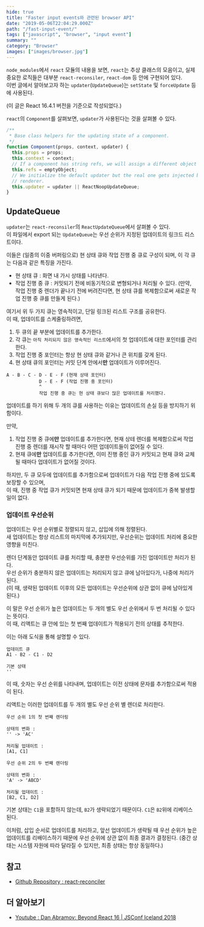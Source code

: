 ```yaml
---
hide: true
title: "Faster input events와 관련된 browser API"
date: "2019-05-06T22:04:29.000Z"
path: "/fast-input-event/"
tags: ["javascript", "browser", "input event"]
summary: ""
category: "Browser"
images: ["images/browser.jpg"]
---
```


`node_modules`에서 `react` 모듈의 내용을 보면, `react`는 추상 클래스의 모음이고, 실제 중요한 로직들은 대부분 `react-reconsiler`, `react-dom` 등 안에 구현되어 있다.<br />
이번 글에서 알아보고자 하는 `updater`(`UpdateQueue`)는 `setState` 및 `forceUpdate` 등에 사용된다.

(이 글은 React 16.4.1 버전을 기준으로 작성되었다.)

`react`의 `Component`를 살펴보면, `updater`가 사용된다는 것을 살펴볼 수 있다.

```js
/**
 * Base class helpers for the updating state of a component.
 */
function Component(props, context, updater) {
  this.props = props;
  this.context = context;
  // If a component has string refs, we will assign a different object later.
  this.refs = emptyObject;
  // We initialize the default updater but the real one gets injected by the
  // renderer.
  this.updater = updater || ReactNoopUpdateQueue;
}
```

## UpdateQueue
`updater`는 `react-reconsiler`의 `ReactUpdateQueue`에서 살펴볼 수 있다.<br />
이 파일에서 export 되는 `UpdateQueue`는 우선 순위가 지정된 업데이트의 링크드 리스트이다.

이들은 (일종의 이중 버퍼링으로) 현 상태 큐와 작업 진행 중 큐로 구성이 되며, 이 각 큐는 다음과 같은 특징을 가진다.

- 현 상태 큐 : 화면 내 가시 상태를 나타낸다.
- 작업 진행 중 큐 : 커밋되기 전에 비동기적으로 변형되거나 처리될 수 있다. (만약, 작업 진행 중 렌더가 끝나기 전에 버려진다면, 현 상태 큐를 복제함으로써 새로운 작업 진행 중 큐를 만들게 된다.)

여기서 위 두 가지 큐는 영속적이고, 단일 링크된 리스트 구조를 공유한다.<br />
이 때, 업데이트를 스케줄링하려면,

1. 두 큐의 끝 부분에 업데이트를 추가한다.
2. 각 큐는 `아직 처리되지 않은 영속적인 리스트`에서의 첫 업데이트에 대한 포인터를 관리한다.
3. 작업 진행 중 포인터는 항상 현 상태 큐와 같거나 큰 위치를 갖게 된다.
4. 현 상태 큐의 포인터는 커밋 단계 안에서**만** 업데이트가 이루어진다.

```
A - B - C - D - E - F (현재 상태 포인터)
            D - E - F (작업 진행 중 포인터)
            ^
            작업 진행 중 큐는 현 상태 큐보다 많은 업데이트를 처리했다.
```

업데이트를 하기 위해 두 개의 큐를 사용하는 이유는 업데이트의 손실 등을 방지하기 위함이다.<br />

만약,

1. 작업 진행 중 큐에**만** 업데이트를 추가한다면, 현재 상테 렌더를 복제함으로써 작업 진행 중 렌더를 재시작 할 때마다 어떤 업데이트들이 없어질 수 있다.
2. 현재 큐에**만** 업데이트를 추가한다면, 이미 진행 중인 큐가 커밋되고 현재 큐와 교체될 때마다 업데이트가 없어질 것이다.

하지만, 두 큐 모두에 업데이트를 추가함으로써 업데이트가 다음 작업 진행 중에 있도록 보장할 수 있으며,<br />
이 때, 진행 중 작업 큐가 커밋되면 현재 상태 큐가 되기 때문에 업데이트가 중복 발생할 일이 없다.

### 업데이트 우선순위
업데이트는 우선 순위별로 정렬되지 않고, 삽입에 의해 정렬된다.<br />
새 업데이트는 항상 리스트의 마지막에 추가되지만, 우선순위는 업데이트 처리에 중요한 영향을 미친다.

렌더 단계동안 업데이트 큐를 처리할 때, 충분한 우선순위를 가진 업데이트만 처리가 된다.<br />
우선 순위가 충분하지 않은 업데이트는 처리되지 않고 큐에 남아있다가, 나중에 처리가 된다.<br />
(이 때, 생략된 업데이트 이후의 모든 업데이트는 우선순위에 상관 없이 큐에 남아있게 된다.)

이 말은 우선 순위가 높은 업데이트는 두 개의 별도 우선 순위에서 두 번 처리될 수 있다는 뜻이다.<br />
이 때, 리액트는 큐 안에 있는 첫 번째 업데이트가 적용되기 전의 상태를 추적한다.

이는 아래 도식을 통해 설명할 수 있다.

```
업데이트 큐
A1 - B2 - C1 - D2
```

```
기본 상태
''
```

이 때, 숫자는 우선 순위를 나타내며, 업데이트는 이전 상태에 문자를 추가함으로써 적용이 된다.

리액트는 이러한 업데이트를 두 개의 별도 우선 순위 별 렌더로 처리한다.

```
우선 순위 1의 첫 번째 렌더링

상태의 변화 :
'' -> 'AC'

처리될 업데이트 :
[A1, C1]
```

```
우선 순위 2의 두 번째 렌더링

상태의 변화 :
'A' -> 'ABCD'

처리될 업데이트 :
[B2, C1, D2]
```

기본 상태는 `C1`을 포함하지 않는데, `B2`가 생략되었기 때문이다.
`C1`은 `B2`위에 리베이스된다.

이처럼, 삽입 순서로 업데이트를 처리하고, 앞선 업데이트가 생략될 때 우선 순위가 높은 업데이트를 리배이스하기 때문에 우선 순위에 상관 없이 최종 결과가 결정된다.
(중간 상태는 시스템 자원에 따라 달라질 수 있지만, 최종 상태는 항상 동일하다.)

## 참고
- [Github Repository : react-reconciler](https://github.com/facebook/react/blob/master/packages/react-reconciler/README.md)

## 더 알아보기
- [Youtube : Dan Abramov: Beyond React 16 | JSConf Iceland 2018](https://www.youtube.com/watch?v=nLF0n9SACd4)
